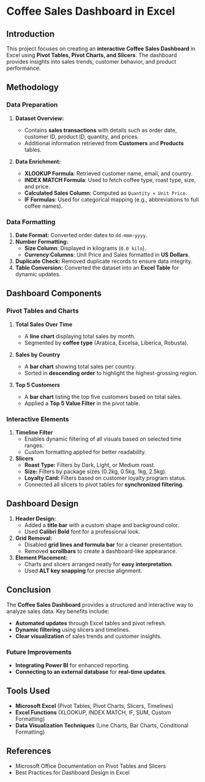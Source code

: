 # Coffee Sales Dashboard in Excel

## Introduction
This project focuses on creating an **interactive Coffee Sales Dashboard** in Excel using **Pivot Tables, Pivot Charts, and Slicers**. The dashboard provides insights into sales trends, customer behavior, and product performance.

## Methodology
### Data Preparation
1. **Dataset Overview:**
   - Contains **sales transactions** with details such as order date, customer ID, product ID, quantity, and prices.
   - Additional information retrieved from **Customers** and **Products** tables.

2. **Data Enrichment:**
   - **XLOOKUP Formula**: Retrieved customer name, email, and country.
   - **INDEX MATCH Formula**: Used to fetch coffee type, roast type, size, and price.
   - **Calculated Sales Column**: Computed as `Quantity × Unit Price`.
   - **IF Formulas**: Used for categorical mapping (e.g., abbreviations to full coffee names).

### Data Formatting
1. **Date Format:** Converted order dates to `dd-mmm-yyyy`.
2. **Number Formatting:**
   - **Size Column**: Displayed in kilograms (`0.0 kilo`).
   - **Currency Columns**: Unit Price and Sales formatted in **US Dollars**.
3. **Duplicate Check:** Removed duplicate records to ensure data integrity.
4. **Table Conversion:** Converted the dataset into an **Excel Table** for dynamic updates.

## Dashboard Components
### Pivot Tables and Charts
1. **Total Sales Over Time**
   - A **line chart** displaying total sales by month.
   - Segmented by **coffee type** (Arabica, Excelsa, Liberica, Robusta).

2. **Sales by Country**
   - A **bar chart** showing total sales per country.
   - Sorted in **descending order** to highlight the highest-grossing region.

3. **Top 5 Customers**
   - A **bar chart** listing the top five customers based on total sales.
   - Applied a **Top 5 Value Filter** in the pivot table.

### Interactive Elements
1. **Timeline Filter**
   - Enables dynamic filtering of all visuals based on selected time ranges.
   - Custom formatting applied for better readability.
2. **Slicers**
   - **Roast Type:** Filters by Dark, Light, or Medium roast.
   - **Size:** Filters by package sizes (0.2kg, 0.5kg, 1kg, 2.5kg).
   - **Loyalty Card:** Filters based on customer loyalty program status.
   - Connected all slicers to pivot tables for **synchronized filtering**.

## Dashboard Design
1. **Header Design:**
   - Added a **title bar** with a custom shape and background color.
   - Used **Calibri Bold** font for a professional look.
2. **Grid Removal:**
   - Disabled **grid lines and formula bar** for a cleaner presentation.
   - Removed **scrollbars** to create a dashboard-like appearance.
3. **Element Placement:**
   - Charts and slicers arranged neatly for **easy interpretation**.
   - Used **ALT key snapping** for precise alignment.

## Conclusion
The **Coffee Sales Dashboard** provides a structured and interactive way to analyze sales data. Key benefits include:
- **Automated updates** through Excel tables and pivot refresh.
- **Dynamic filtering** using slicers and timelines.
- **Clear visualization** of sales trends and customer insights.

### Future Improvements
- **Integrating Power BI** for enhanced reporting.
- **Connecting to an external database** for **real-time updates**.

## Tools Used
- **Microsoft Excel** (Pivot Tables, Pivot Charts, Slicers, Timelines)
- **Excel Functions** (XLOOKUP, INDEX MATCH, IF, SUM, Custom Formatting)
- **Data Visualization Techniques** (Line Charts, Bar Charts, Conditional Formatting)

## References
- Microsoft Office Documentation on Pivot Tables and Slicers
- Best Practices for Dashboard Design in Excel
